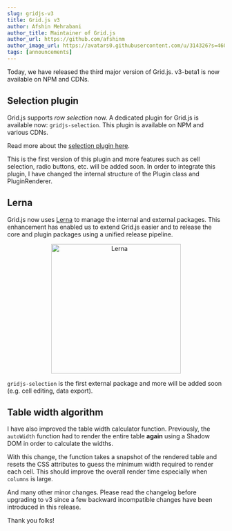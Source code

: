```yaml
---
slug: gridjs-v3
title: Grid.js v3
author: Afshin Mehrabani
author_title: Maintainer of Grid.js
author_url: https://github.com/afshinm
author_image_url: https://avatars0.githubusercontent.com/u/314326?s=460&u=6e7cccefcba3691e96b4ee539c0f2288ff127fce&v=4
tags: [announcements]
---
```


Today, we have released the third major version of Grid.js. v3-beta1 is now available on NPM and CDNs.

## Selection plugin

Grid.js supports *row selection* now. A dedicated plugin for Grid.js is available now: `gridjs-selection`. 
This plugin is available on NPM and various CDNs.

Read more about the [selection plugin here](/docs/examples/selection).

This is the first version of this plugin and more features such as cell selection, radio buttons, etc. will be added soon.
In order to integrate this plugin, I have changed the internal structure of the Plugin class and PluginRenderer.

## Lerna

Grid.js now uses [Lerna](https://lerna.js.org/) to manage the internal and external packages. This enhancement has enabled us 
to extend Grid.js easier and to release the core and plugin packages using a unified release pipeline.

<center>
    <img alt="Lerna" src="https://lerna.js.org/images/lerna-hero.svg" width="300px" />
</center>


`gridjs-selection` is the first external package and more will be added soon (e.g. cell editing, data export).

## Table width algorithm

I have also improved the table width calculator function. Previously, the `autoWidth` function had to render the entire table
**again** using a Shadow DOM in order to calculate the widths. 

With this change, the function takes a snapshot of the rendered table and resets the CSS attributes to guess 
the minimum width required to render each cell. This should improve the overall render time especially when `columns` is large.

And many other minor changes. Please read the changelog before upgrading to v3 since a few backward incompatible changes
have been introduced in this release.


Thank you folks!

